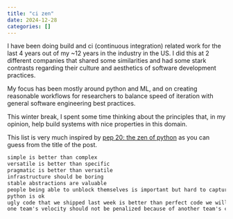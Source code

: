 ```yaml
---
title: "ci zen"
date: 2024-12-28
categories: []
---
```


I have been doing build and ci (continuous integration) related work for the last 4 years out of my ~12 years in the industry in the US. I did this at 2 different companies that shared some similarities and had some stark contrasts regarding their culture and aesthetics of software development practices.

My focus has been mostly around python and ML, and on creating reasonable workflows for researchers to balance speed of iteration with general software engineering best practices.

This winter break, I spent some time thinking about the principles that, in my opinion, help build systems with nice properties in this domain.

This list is very much inspired by [pep 20: the zen of python](https://peps.python.org/pep-0020/) as you can guess from the title of the post.

```txt
simple is better than complex
versatile is better than specific
pragmatic is better than versatile
infrastructure should be boring
stable abstractions are valuable
people being able to unblock themselves is important but hard to capture in metrics
python is ok
ugly code that we shipped last week is better than perfect code we will ship next month
one team's velocity should not be penalized because of another team's code without consent
```
